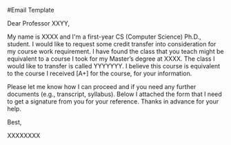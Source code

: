 

#Email Template

Dear Professor XXYY, 
 
My name is XXXX and I'm a first-year CS (Computer Science) Ph.D., student. I would like to request some credit transfer into consideration for my course work requirement. I have found the class that you teach might be equivalent to a course I took for my Master’s degree at XXXX. The class I would like to transfer is called YYYYYYY. I believe this course is equivalent to the course <XXXXXXX>  I received [A+] for the course, for your information.
 
Please let me know how I can proceed and if you need any further documents (e.g., transcript, syllabus). Below I attached the form that I need to get a signature from you for your reference. Thanks in advance for your help.
 
Best,
 
XXXXXXXX

